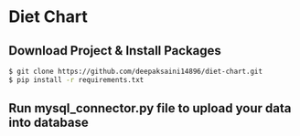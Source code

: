 # Diet Chart


## Download Project & Install Packages


```sh
$ git clone https://github.com/deepaksaini14896/diet-chart.git
$ pip install -r requirements.txt
```


## Run mysql_connector.py file to upload your data into database
